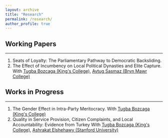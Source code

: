 ```yaml
---
layout: archive
title: "Research"
permalink: /research/
author_profile: true
---
```



## Working Papers
------

1. Seats of Loyalty: The Parliamentary Pathway to Democratic Backsliding.
2. The Effect of Incumbency on Local Political Dynasties and Elite Capture. With [Tugba Bozcaga (King's College)](https://www.tugbabozcaga.com), [Aytug Sasmaz (Bryn Mawr College)](https://aytugsasmaz.com)



## Works in Progress
------

1. The Gender Effect in Intra-Party Meritocracy. With [Tugba Bozcaga (King's College)](https://www.tugbabozcaga.com)
2. Quality in Service Provision, Citizen Complaints, and Local Accountability: Evidence from Turkey With [Tugba Bozcaga (King's College)](https://www.tugbabozcaga.com), [Ashrakat Elshehawy (Stanford University)](https://www.ashrakatelshehawy.com)
